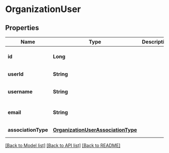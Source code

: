 # OrganizationUser
## Properties

| Name | Type | Description | Notes |
|------------ | ------------- | ------------- | -------------|
| **id** | **Long** |  | [optional] [default to null] |
| **userId** | **String** |  | [default to null] |
| **username** | **String** |  | [optional] [default to null] |
| **email** | **String** |  | [optional] [default to null] |
| **associationType** | [**OrganizationUserAssociationType**](OrganizationUserAssociationType.md) |  | [default to null] |

[[Back to Model list]](../README.md#documentation-for-models) [[Back to API list]](../README.md#documentation-for-api-endpoints) [[Back to README]](../README.md)

